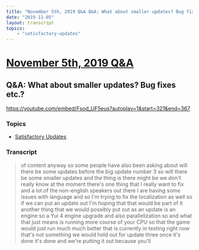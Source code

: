 ```yaml
---
title: "November 5th, 2019 Q&A Q&A: What about smaller updates? Bug fixes etc.?"
date: "2019-11-05"
layout: transcript
topics:
    - "satisfactory-updates"
---
```

# [November 5th, 2019 Q&A](../2019-11-05.md)
## Q&A: What about smaller updates? Bug fixes etc.?
https://youtube.com/embed/Fsod_UF5eus?autoplay=1&start=321&end=367

### Topics
* [Satisfactory Updates](../topics/satisfactory-updates.md)

### Transcript

> of content anyway so some people have also been asking about will there be some updates before the big update number 3 so will there be some smaller updates and the thing is there might be we don't really know at the moment there's one thing that I really want to fix and a lot of the non-english speakers out there I are having some issues with language and so I'm trying to fix the localization as well so if we can put an update out I'm hoping that that would be part of it another thing that we would possibly put out as an update is an engine so a Yui 4 engine upgrade and also parallelization so and what that just means is running more course of your CPU so that the game would just run much much better that is currently in testing right now that's not something we would hold out for update three once it's done it's done and we're putting it out because you'll
